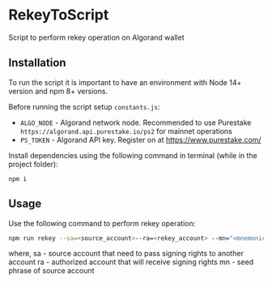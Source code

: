# RekeyToScript
Script to perform rekey operation on Algorand wallet


## Installation

To run the script it is important to have an environment with Node 14+ version and npm 8+ versions. 

Before running the script setup `constants.js`:

- `ALGO_NODE` - Algorand network node. Recommended to use Purestake `https://algorand.api.purestake.io/ps2` for mainnet operations
- `PS_TOKEN` - Algorand API key. Register on at https://www.purestake.com/

Install dependencies using the following command in terminal (while in the project folder):

`npm i`

## Usage

Use the following command to perform rekey operation:

```bash
npm run rekey --sa=<source_account>--ra=<rekey_account> --mn="<mnemonic>"
```

where,
sa - source account that need to pass signing rights to another account
ra - authorized account that will receive signing rights
mn - seed phrase of source account
